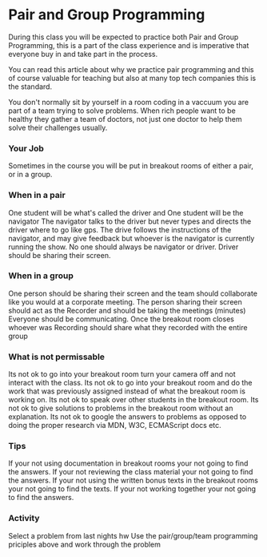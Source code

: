 # Pair and Group Programming

During this class you will be expected to practice both Pair and Group Programming,
this is a part of the class experience and is imperative that everyone buy in and take part in the process.

You can read this article about why we practice pair programming and this of course
valuable for teaching but also at many top tech companies this is the standard.

You don't normally sit by yourself in a room coding in a vaccuum you are part of a team trying to solve problems.
When rich people want to be healthy they gather a team of doctors, not just one doctor to help them solve their challenges usually.

### Your Job

Sometimes in the course you will be put in breakout rooms of either a pair, or in a group.

### When in a pair

One student will be what's called the driver and One student will be the navigator
The navigator talks to the driver but never types and directs the driver where to go like gps.
The drive follows the instructions of the navigator, and may give feedback but whoever is the navigator is currently running the show.
No one should always be navigator or driver.
Driver should be sharing their screen.

### When in a group

One person should be sharing their screen and the team should collaborate like you would at a corporate meeting.
The person sharing their screen should act as the Recorder and should be taking the meetings (minutes)
Everyone should be communicating.
Once the breakout room closes whoever was Recording should share what they recorded with the entire group

### What is not permissable

Its not ok to go into your breakout room turn your camera off and not interact with the class.
Its not ok to go into your breakout room and do the work that was previously assigned instead of what the breakout room is working on.
Its not ok to speak over other students in the breakout room.
Its not ok to give solutions to problems in the breakout room without an explanation.
Its not ok to google the answers to problems as opposed to doing the proper research via MDN, W3C, ECMAScript docs etc.

### Tips

If your not using documentation in breakout rooms your not going to find the answers.
If your not reviewing the class material your not going to find the answers.
If your not using the written bonus texts in the breakout rooms your not going to find the texts.
If your not working together your not going to find the answers.

### Activity

Select a problem from last nights hw
Use the pair/group/team programming priciples above and work through the problem
